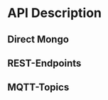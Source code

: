 API Description
======================================



Direct Mongo
---------------



REST-Endpoints
---------------



MQTT-Topics
---------------